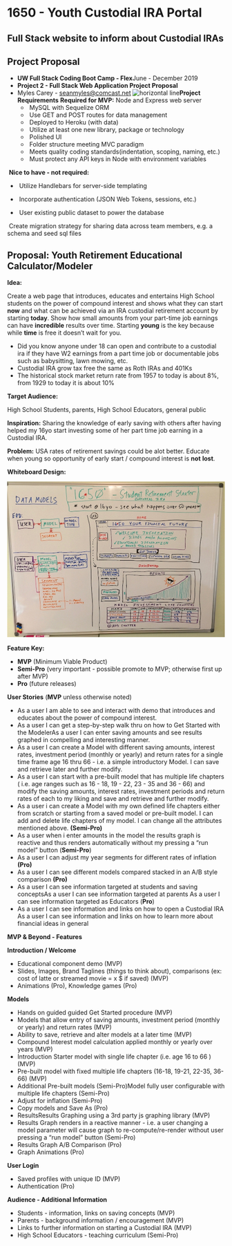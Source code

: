 # 1650 - Youth Custodial IRA Portal

## Full Stack website to inform about Custodial IRAs 

## Project Proposal





- **UW Full Stack Coding Boot Camp - Flex**June - December 2019
- **Project 2 - Full Stack Web Application Project Proposal**
- Myles Carey - seanmyles@comcast.net
  ![horizontal line](https://lh6.googleusercontent.com/UsAky9_VuE75eqn2zUTlg2a4KjAElJgchKK2qOZkkrm5WxHYGOKciUEguCWIMnxshgvwkY5gzCC8RPi-YHJzf4AVyv1UBT9Ztdf-X2vDU9_RhHrjImKx0DGLl8vyck7dHOo7ZrGZ)**Project Requirements**
  	**Required for MVP:**
  		Node and Express web server
  - ​		MySQL with Sequelize ORM
  - ​		Use GET and POST routes for data management
  - ​		Deployed to Heroku (with data)
  - ​		Utilize at least one new library, package or technology
  - ​		Polished UI
  - ​		Folder structure meeting MVC paradigm
  - ​		Meets quality coding standards(indentation, scoping, naming, etc.)
  - ​		Must protect any API keys in Node with environment variables

​	**Nice to have - not required:**

- ​		Utilize Handlebars for server-side templating

- ​		Incorporate authentication (JSON Web Tokens, sessions, etc.)
- ​		User existing public dataset to power the database

​	Create migration strategy for sharing data across team members, e.g. a schema and seed sql files

## Proposal:  Youth Retirement Educational Calculator/Modeler

**Idea:**

Create a web page that introduces, educates and entertains High School students on the power of compound interest and shows what they can start **now** and what can be achieved via an IRA custodial retirement account by starting **today**.  Show how small amounts from your part-time job earnings can have **incredible** results over time.  Starting **young** is the key because while **time** is free it doesn’t wait for you. 

- Did you know anyone under 18 can open and contribute to a custodial ira if they have W2 earnings from a part time job or documentable jobs such as babysitting, lawn mowing, etc.
- Custodial IRA grow tax free the same as Roth IRAs and 401Ks
- The historical stock market return rate from 1957 to today is about 8%, from 1929 to today it is about 10%

**Target Audience:**

  High School Students, parents, High School Educators, general public

**Inspiration:**  Sharing the knowledge of early saving with others after having helped my 16yo start investing some of her part time job earning in a Custodial IRA.

**Problem:** USA rates of retirement savings could be alot better.  Educate when young so opportunity of early start / compound interest is **not** **lost**. 

**Whiteboard Design:**

![1650-website-whiteboard](./public/assets/img/readMEs/1650-website-whiteboard.jpg)

**Feature Key:** 

- **MVP** (Minimum Viable Product)
- **Semi-Pro** (very important - possible promote to MVP; otherwise first up after MVP)
- **Pro** (future releases)

**User Stories** (**MVP** unless otherwise noted)

- As a user I am able to see and interact with demo that introduces and educates about the power of compound interest.
- As a user I can get a step-by-step walk thru on how to Get Started with the ModelerAs a user I can enter saving amounts and see results graphed in compelling and interesting manner.
- As a user I can create a Model with different saving amounts, interest rates, investment period (monthly or yearly) and return rates for a single time frame age 16 thru 66 - i.e. a simple introductory Model.  I can save and retrieve later and further modify.
- As a user I can start with a pre-built model that has multiple life chapters ( i.e. age ranges such as 16 - 18, 19 - 22, 23 - 35 and 36 - 66) and modify the saving amounts, interest rates, investment periods and return rates of each to my liking and save and retrieve and further modify.
- As a user i can create a Model with my own defined life chapters either from scratch or starting from a saved model or pre-built model.  I can add and delete life chapters of my model.  I can change all the attributes mentioned above.  **(Semi-Pro)**
- As a user when i enter amounts in the model the results graph is reactive and thus renders automatically without my pressing a “run model” button (**Semi-Pro**)
- As a user I can adjust my year segments for different rates of inflation **(Pro)**
- As a user I can see different models compared stacked in an A/B style comparison **(Pro)**
- As a user I can see information targeted at students and saving conceptsAs a user I can see information targeted at parents As a user I can see information targeted as Educators (**Pro**)
- As a user I can see information and links on how to open a Custodial IRA As a user I can see information and links on how to learn more about financial ideas in general

**MVP & Beyond - Features**

**Introduction / Welcome**

- Educational component demo (MVP)
- Slides, Images, Brand Taglines (things to think about), comparisons (ex: cost of latte or streamed movie = x $ if saved) (MVP)
- Animations (Pro), Knowledge games (Pro)

**Models**

- Hands on guided guided Get Started procedure  (MVP)
- Models that allow entry of saving amounts, investment period (monthly or yearly) and return rates (MVP)
- Ability to save, retrieve and alter models at a later time (MVP)
- Compound Interest model calculation applied monthly or yearly over years (MVP)
- Introduction Starter model with single life chapter (i.e. age 16 to 66  ) (MVP)
- Pre-built model with fixed multiple life chapters (16-18, 19-21, 22-35, 36- 66) (MVP)
- Additional Pre-built models (Semi-Pro)Model fully user configurable with multiple life chapters  (Semi-Pro)
- Adjust for inflation (Semi-Pro)
- Copy models and Save As (Pro)
- ResultsResults Graphing using a 3rd party js graphing library (MVP)
- Results Graph renders in a reactive manner - i.e. a user changing a model parameter will cause graph to re-compute/re-render without user pressing a “run model” button (Semi-Pro)
- Results Graph A/B Comparison (Pro)
- Graph Animations (Pro)

**User Login**

- Saved profiles with unique ID (MVP)
- Authentication (Pro)

**Audience - Additional Information**

- Students - information, links on saving concepts (MVP)
- Parents - background information / encouragement (MVP)
- Links to further information on starting a Custodial IRA (MVP)
- High School Educators - teaching curriculum (Semi-Pro)